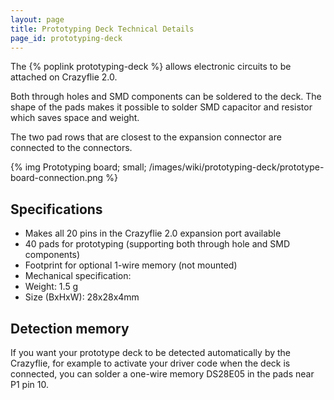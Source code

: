 ```yaml
---
layout: page
title: Prototyping Deck Technical Details
page_id: prototyping-deck
---
```


The {% poplink prototyping-deck %} allows electronic circuits to be attached on Crazyflie 2.0.

Both through holes and SMD components can be soldered to the deck. The shape of the pads makes it possible to solder SMD capacitor and resistor which saves space and weight.

The two pad rows that are closest to the expansion connector are connected to the connectors.

{% img Prototyping board; small; /images/wiki/prototyping-deck/prototype-board-connection.png %}

## Specifications
* Makes all 20 pins in the Crazyflie 2.0 expansion port available
* 40 pads for prototyping (supporting both through hole and SMD components)
* Footprint for optional 1-wire memory (not mounted)
* Mechanical specification:
* Weight: 1.5 g
* Size (BxHxW): 28x28x4mm

## Detection memory
If you want your prototype deck to be detected automatically by the Crazyflie, for example to activate your driver code when the deck is connected, you can solder a one-wire memory DS28E05 in the pads near P1 pin 10.
